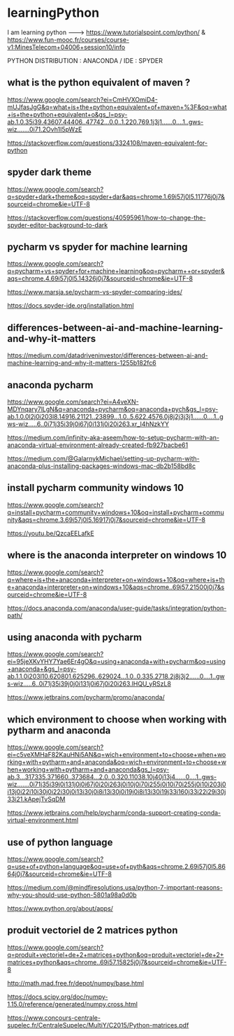 # learningPython
I am learning python ---> https://www.tutorialspoint.com/python/ & https://www.fun-mooc.fr/courses/course-v1:MinesTelecom+04006+session10/info

PYTHON DISTRIBUTION : ANACONDA /
IDE : SPYDER

## what is the python equivalent of maven ?

https://www.google.com/search?ei=CmHVXOmiD4-mUJfasJgG&q=what+is+the+python+equivalent+of+maven+%3F&oq=what+is+the+python+equivalent+o&gs_l=psy-ab.1.0.35i39.43607.44406..47742...0.0..1.220.769.1j3j1......0....1..gws-wiz.......0i71.2Ovh1I5pWzE

https://stackoverflow.com/questions/3324108/maven-equivalent-for-python

## spyder dark theme

https://www.google.com/search?q=spyder+dark+theme&oq=spyder+dar&aqs=chrome.1.69i57j0l5.11776j0j7&sourceid=chrome&ie=UTF-8

https://stackoverflow.com/questions/40595961/how-to-change-the-spyder-editor-background-to-dark

## pycharm vs spyder for machine learning

https://www.google.com/search?q=pycharm+vs+spyder+for+machine+learning&oq=pycharm++or+spyder&aqs=chrome.4.69i57j0l5.14326j0j7&sourceid=chrome&ie=UTF-8

https://www.marsja.se/pycharm-vs-spyder-comparing-ides/

https://docs.spyder-ide.org/installation.html

## differences-between-ai-and-machine-learning-and-why-it-matters

https://medium.com/datadriveninvestor/differences-between-ai-and-machine-learning-and-why-it-matters-1255b182fc6

## anaconda pycharm

https://www.google.com/search?ei=A4veXN-MDYnqary7lLgN&q=anaconda+pycharm&oq=anaconda+pych&gs_l=psy-ab.1.0.0l2j0i203l8.14916.21121..23899...1.0..5.622.4576.0j8j2j3j3j1......0....1..gws-wiz.....6..0i71j35i39j0i67j0i131j0i20i263.xr_I4hNzkYY

https://medium.com/infinity-aka-aseem/how-to-setup-pycharm-with-an-anaconda-virtual-environment-already-created-fb927bacbe61

https://medium.com/@GalarnykMichael/setting-up-pycharm-with-anaconda-plus-installing-packages-windows-mac-db2b158bd8c

## install pycharm community windows 10

https://www.google.com/search?q=install+pycharm+community+windows+10&oq=install+pycharm+community&aqs=chrome.3.69i57j0l5.16917j0j7&sourceid=chrome&ie=UTF-8

https://youtu.be/QzcaEELafkE

## where is the anaconda interpreter on windows 10

https://www.google.com/search?q=where+is+the+anaconda+interpreter+on+windows+10&oq=where+is+the+anaconda+interpreter+on+windows+10&aqs=chrome..69i57.21500j0j7&sourceid=chrome&ie=UTF-8

https://docs.anaconda.com/anaconda/user-guide/tasks/integration/python-path/

## using anaconda with pycharm

https://www.google.com/search?ei=95jeXKvYHY7Yae6Er4gO&q=using+anaconda+with+pycharm&oq=using+anaconda+&gs_l=psy-ab.1.1.0i203l10.620801.625296..629024...1.0..0.335.2718.2j8j3j2......0....1..gws-wiz.....6..0i71j35i39j0j0i131j0i67j0i20i263.lHQU_yRSzL8

https://www.jetbrains.com/pycharm/promo/anaconda/

## which environment to choose when working with pytharm and anaconda

https://www.google.com/search?ei=c5veXMHaF82KauHNi5AN&q=wich+environment+to+choose+when+working+with+pytharm+and+anaconda&oq=wich+environment+to+choose+when+working+with+pytharm+and+anaconda&gs_l=psy-ab.3...317335.371660..373684...2.0..0.320.11038.10j40j13j4......0....1..gws-wiz.......0i71j35i39j0i131j0j0i67j0i20i263j0i10j0i70i255j0i10i70i255j0i10i203j0i13j0i22i10i30j0i22i30j0i13i30j0i8i13i30j0i19j0i8i13i30i19j33i160j33i22i29i30j33i21.kApejTvSqDM

https://www.jetbrains.com/help/pycharm/conda-support-creating-conda-virtual-environment.html

## use of python language

https://www.google.com/search?q=use+of+python+language&oq=use+of+pyth&aqs=chrome.2.69i57j0l5.8664j0j7&sourceid=chrome&ie=UTF-8

https://medium.com/@mindfiresolutions.usa/python-7-important-reasons-why-you-should-use-python-5801a98a0d0b

https://www.python.org/about/apps/

## produit vectoriel de 2 matrices python

https://www.google.com/search?q=produit+vectoriel+de+2+matrices+python&oq=produit+vectoriel+de+2+matrices+python&aqs=chrome..69i57.15825j0j7&sourceid=chrome&ie=UTF-8

http://math.mad.free.fr/depot/numpy/base.html

https://docs.scipy.org/doc/numpy-1.15.0/reference/generated/numpy.cross.html

https://www.concours-centrale-supelec.fr/CentraleSupelec/MultiY/C2015/Python-matrices.pdf




